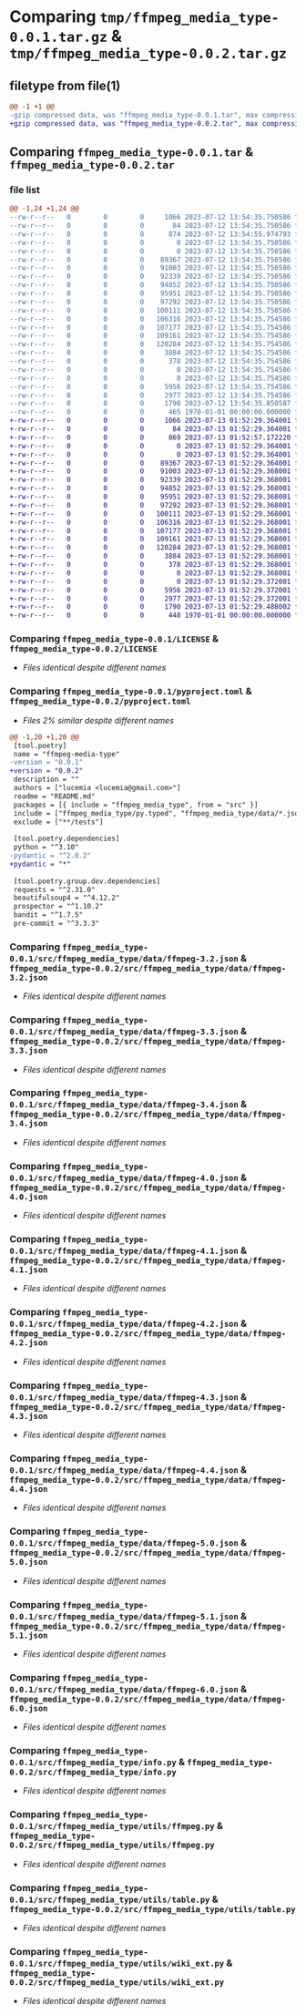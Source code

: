 # Comparing `tmp/ffmpeg_media_type-0.0.1.tar.gz` & `tmp/ffmpeg_media_type-0.0.2.tar.gz`

## filetype from file(1)

```diff
@@ -1 +1 @@
-gzip compressed data, was "ffmpeg_media_type-0.0.1.tar", max compression
+gzip compressed data, was "ffmpeg_media_type-0.0.2.tar", max compression
```

## Comparing `ffmpeg_media_type-0.0.1.tar` & `ffmpeg_media_type-0.0.2.tar`

### file list

```diff
@@ -1,24 +1,24 @@
--rw-r--r--   0        0        0     1066 2023-07-12 13:54:35.750586 ffmpeg_media_type-0.0.1/LICENSE
--rw-r--r--   0        0        0       84 2023-07-12 13:54:35.750586 ffmpeg_media_type-0.0.1/README.md
--rw-r--r--   0        0        0      874 2023-07-12 13:54:55.974793 ffmpeg_media_type-0.0.1/pyproject.toml
--rw-r--r--   0        0        0        0 2023-07-12 13:54:35.750586 ffmpeg_media_type-0.0.1/src/ffmpeg_media_type/__init__.py
--rw-r--r--   0        0        0        0 2023-07-12 13:54:35.750586 ffmpeg_media_type-0.0.1/src/ffmpeg_media_type/data/__init__.py
--rw-r--r--   0        0        0    89367 2023-07-12 13:54:35.750586 ffmpeg_media_type-0.0.1/src/ffmpeg_media_type/data/ffmpeg-3.2.json
--rw-r--r--   0        0        0    91003 2023-07-12 13:54:35.750586 ffmpeg_media_type-0.0.1/src/ffmpeg_media_type/data/ffmpeg-3.3.json
--rw-r--r--   0        0        0    92339 2023-07-12 13:54:35.750586 ffmpeg_media_type-0.0.1/src/ffmpeg_media_type/data/ffmpeg-3.4.json
--rw-r--r--   0        0        0    94852 2023-07-12 13:54:35.750586 ffmpeg_media_type-0.0.1/src/ffmpeg_media_type/data/ffmpeg-4.0.json
--rw-r--r--   0        0        0    95951 2023-07-12 13:54:35.750586 ffmpeg_media_type-0.0.1/src/ffmpeg_media_type/data/ffmpeg-4.1.json
--rw-r--r--   0        0        0    97292 2023-07-12 13:54:35.750586 ffmpeg_media_type-0.0.1/src/ffmpeg_media_type/data/ffmpeg-4.2.json
--rw-r--r--   0        0        0   100111 2023-07-12 13:54:35.750586 ffmpeg_media_type-0.0.1/src/ffmpeg_media_type/data/ffmpeg-4.3.json
--rw-r--r--   0        0        0   106316 2023-07-12 13:54:35.754586 ffmpeg_media_type-0.0.1/src/ffmpeg_media_type/data/ffmpeg-4.4.json
--rw-r--r--   0        0        0   107177 2023-07-12 13:54:35.754586 ffmpeg_media_type-0.0.1/src/ffmpeg_media_type/data/ffmpeg-5.0.json
--rw-r--r--   0        0        0   109161 2023-07-12 13:54:35.754586 ffmpeg_media_type-0.0.1/src/ffmpeg_media_type/data/ffmpeg-5.1.json
--rw-r--r--   0        0        0   120284 2023-07-12 13:54:35.754586 ffmpeg_media_type-0.0.1/src/ffmpeg_media_type/data/ffmpeg-6.0.json
--rw-r--r--   0        0        0     3884 2023-07-12 13:54:35.754586 ffmpeg_media_type-0.0.1/src/ffmpeg_media_type/info.py
--rw-r--r--   0        0        0      378 2023-07-12 13:54:35.754586 ffmpeg_media_type-0.0.1/src/ffmpeg_media_type/main.py
--rw-r--r--   0        0        0        0 2023-07-12 13:54:35.754586 ffmpeg_media_type-0.0.1/src/ffmpeg_media_type/py.typed
--rw-r--r--   0        0        0        0 2023-07-12 13:54:35.754586 ffmpeg_media_type-0.0.1/src/ffmpeg_media_type/utils/__init__.py
--rw-r--r--   0        0        0     5956 2023-07-12 13:54:35.754586 ffmpeg_media_type-0.0.1/src/ffmpeg_media_type/utils/ffmpeg.py
--rw-r--r--   0        0        0     2977 2023-07-12 13:54:35.754586 ffmpeg_media_type-0.0.1/src/ffmpeg_media_type/utils/table.py
--rw-r--r--   0        0        0     1790 2023-07-12 13:54:35.850587 ffmpeg_media_type-0.0.1/src/ffmpeg_media_type/utils/wiki_ext.py
--rw-r--r--   0        0        0      465 1970-01-01 00:00:00.000000 ffmpeg_media_type-0.0.1/PKG-INFO
+-rw-r--r--   0        0        0     1066 2023-07-13 01:52:29.364001 ffmpeg_media_type-0.0.2/LICENSE
+-rw-r--r--   0        0        0       84 2023-07-13 01:52:29.364001 ffmpeg_media_type-0.0.2/README.md
+-rw-r--r--   0        0        0      869 2023-07-13 01:52:57.172220 ffmpeg_media_type-0.0.2/pyproject.toml
+-rw-r--r--   0        0        0        0 2023-07-13 01:52:29.364001 ffmpeg_media_type-0.0.2/src/ffmpeg_media_type/__init__.py
+-rw-r--r--   0        0        0        0 2023-07-13 01:52:29.364001 ffmpeg_media_type-0.0.2/src/ffmpeg_media_type/data/__init__.py
+-rw-r--r--   0        0        0    89367 2023-07-13 01:52:29.364001 ffmpeg_media_type-0.0.2/src/ffmpeg_media_type/data/ffmpeg-3.2.json
+-rw-r--r--   0        0        0    91003 2023-07-13 01:52:29.368001 ffmpeg_media_type-0.0.2/src/ffmpeg_media_type/data/ffmpeg-3.3.json
+-rw-r--r--   0        0        0    92339 2023-07-13 01:52:29.368001 ffmpeg_media_type-0.0.2/src/ffmpeg_media_type/data/ffmpeg-3.4.json
+-rw-r--r--   0        0        0    94852 2023-07-13 01:52:29.368001 ffmpeg_media_type-0.0.2/src/ffmpeg_media_type/data/ffmpeg-4.0.json
+-rw-r--r--   0        0        0    95951 2023-07-13 01:52:29.368001 ffmpeg_media_type-0.0.2/src/ffmpeg_media_type/data/ffmpeg-4.1.json
+-rw-r--r--   0        0        0    97292 2023-07-13 01:52:29.368001 ffmpeg_media_type-0.0.2/src/ffmpeg_media_type/data/ffmpeg-4.2.json
+-rw-r--r--   0        0        0   100111 2023-07-13 01:52:29.368001 ffmpeg_media_type-0.0.2/src/ffmpeg_media_type/data/ffmpeg-4.3.json
+-rw-r--r--   0        0        0   106316 2023-07-13 01:52:29.368001 ffmpeg_media_type-0.0.2/src/ffmpeg_media_type/data/ffmpeg-4.4.json
+-rw-r--r--   0        0        0   107177 2023-07-13 01:52:29.368001 ffmpeg_media_type-0.0.2/src/ffmpeg_media_type/data/ffmpeg-5.0.json
+-rw-r--r--   0        0        0   109161 2023-07-13 01:52:29.368001 ffmpeg_media_type-0.0.2/src/ffmpeg_media_type/data/ffmpeg-5.1.json
+-rw-r--r--   0        0        0   120284 2023-07-13 01:52:29.368001 ffmpeg_media_type-0.0.2/src/ffmpeg_media_type/data/ffmpeg-6.0.json
+-rw-r--r--   0        0        0     3884 2023-07-13 01:52:29.368001 ffmpeg_media_type-0.0.2/src/ffmpeg_media_type/info.py
+-rw-r--r--   0        0        0      378 2023-07-13 01:52:29.368001 ffmpeg_media_type-0.0.2/src/ffmpeg_media_type/main.py
+-rw-r--r--   0        0        0        0 2023-07-13 01:52:29.368001 ffmpeg_media_type-0.0.2/src/ffmpeg_media_type/py.typed
+-rw-r--r--   0        0        0        0 2023-07-13 01:52:29.372001 ffmpeg_media_type-0.0.2/src/ffmpeg_media_type/utils/__init__.py
+-rw-r--r--   0        0        0     5956 2023-07-13 01:52:29.372001 ffmpeg_media_type-0.0.2/src/ffmpeg_media_type/utils/ffmpeg.py
+-rw-r--r--   0        0        0     2977 2023-07-13 01:52:29.372001 ffmpeg_media_type-0.0.2/src/ffmpeg_media_type/utils/table.py
+-rw-r--r--   0        0        0     1790 2023-07-13 01:52:29.488002 ffmpeg_media_type-0.0.2/src/ffmpeg_media_type/utils/wiki_ext.py
+-rw-r--r--   0        0        0      448 1970-01-01 00:00:00.000000 ffmpeg_media_type-0.0.2/PKG-INFO
```

### Comparing `ffmpeg_media_type-0.0.1/LICENSE` & `ffmpeg_media_type-0.0.2/LICENSE`

 * *Files identical despite different names*

### Comparing `ffmpeg_media_type-0.0.1/pyproject.toml` & `ffmpeg_media_type-0.0.2/pyproject.toml`

 * *Files 2% similar despite different names*

```diff
@@ -1,20 +1,20 @@
 [tool.poetry]
 name = "ffmpeg-media-type"
-version = "0.0.1"
+version = "0.0.2"
 description = ""
 authors = ["lucemia <lucemia@gmail.com>"]
 readme = "README.md"
 packages = [{ include = "ffmpeg_media_type", from = "src" }]
 include = ["ffmpeg_media_type/py.typed", "ffmpeg_media_type/data/*.json"]
 exclude = ["**/tests"]
 
 [tool.poetry.dependencies]
 python = "^3.10"
-pydantic = "^2.0.2"
+pydantic = "*"
 
 [tool.poetry.group.dev.dependencies]
 requests = "^2.31.0"
 beautifulsoup4 = "^4.12.2"
 prospector = "^1.10.2"
 bandit = "^1.7.5"
 pre-commit = "^3.3.3"
```

### Comparing `ffmpeg_media_type-0.0.1/src/ffmpeg_media_type/data/ffmpeg-3.2.json` & `ffmpeg_media_type-0.0.2/src/ffmpeg_media_type/data/ffmpeg-3.2.json`

 * *Files identical despite different names*

### Comparing `ffmpeg_media_type-0.0.1/src/ffmpeg_media_type/data/ffmpeg-3.3.json` & `ffmpeg_media_type-0.0.2/src/ffmpeg_media_type/data/ffmpeg-3.3.json`

 * *Files identical despite different names*

### Comparing `ffmpeg_media_type-0.0.1/src/ffmpeg_media_type/data/ffmpeg-3.4.json` & `ffmpeg_media_type-0.0.2/src/ffmpeg_media_type/data/ffmpeg-3.4.json`

 * *Files identical despite different names*

### Comparing `ffmpeg_media_type-0.0.1/src/ffmpeg_media_type/data/ffmpeg-4.0.json` & `ffmpeg_media_type-0.0.2/src/ffmpeg_media_type/data/ffmpeg-4.0.json`

 * *Files identical despite different names*

### Comparing `ffmpeg_media_type-0.0.1/src/ffmpeg_media_type/data/ffmpeg-4.1.json` & `ffmpeg_media_type-0.0.2/src/ffmpeg_media_type/data/ffmpeg-4.1.json`

 * *Files identical despite different names*

### Comparing `ffmpeg_media_type-0.0.1/src/ffmpeg_media_type/data/ffmpeg-4.2.json` & `ffmpeg_media_type-0.0.2/src/ffmpeg_media_type/data/ffmpeg-4.2.json`

 * *Files identical despite different names*

### Comparing `ffmpeg_media_type-0.0.1/src/ffmpeg_media_type/data/ffmpeg-4.3.json` & `ffmpeg_media_type-0.0.2/src/ffmpeg_media_type/data/ffmpeg-4.3.json`

 * *Files identical despite different names*

### Comparing `ffmpeg_media_type-0.0.1/src/ffmpeg_media_type/data/ffmpeg-4.4.json` & `ffmpeg_media_type-0.0.2/src/ffmpeg_media_type/data/ffmpeg-4.4.json`

 * *Files identical despite different names*

### Comparing `ffmpeg_media_type-0.0.1/src/ffmpeg_media_type/data/ffmpeg-5.0.json` & `ffmpeg_media_type-0.0.2/src/ffmpeg_media_type/data/ffmpeg-5.0.json`

 * *Files identical despite different names*

### Comparing `ffmpeg_media_type-0.0.1/src/ffmpeg_media_type/data/ffmpeg-5.1.json` & `ffmpeg_media_type-0.0.2/src/ffmpeg_media_type/data/ffmpeg-5.1.json`

 * *Files identical despite different names*

### Comparing `ffmpeg_media_type-0.0.1/src/ffmpeg_media_type/data/ffmpeg-6.0.json` & `ffmpeg_media_type-0.0.2/src/ffmpeg_media_type/data/ffmpeg-6.0.json`

 * *Files identical despite different names*

### Comparing `ffmpeg_media_type-0.0.1/src/ffmpeg_media_type/info.py` & `ffmpeg_media_type-0.0.2/src/ffmpeg_media_type/info.py`

 * *Files identical despite different names*

### Comparing `ffmpeg_media_type-0.0.1/src/ffmpeg_media_type/utils/ffmpeg.py` & `ffmpeg_media_type-0.0.2/src/ffmpeg_media_type/utils/ffmpeg.py`

 * *Files identical despite different names*

### Comparing `ffmpeg_media_type-0.0.1/src/ffmpeg_media_type/utils/table.py` & `ffmpeg_media_type-0.0.2/src/ffmpeg_media_type/utils/table.py`

 * *Files identical despite different names*

### Comparing `ffmpeg_media_type-0.0.1/src/ffmpeg_media_type/utils/wiki_ext.py` & `ffmpeg_media_type-0.0.2/src/ffmpeg_media_type/utils/wiki_ext.py`

 * *Files identical despite different names*


